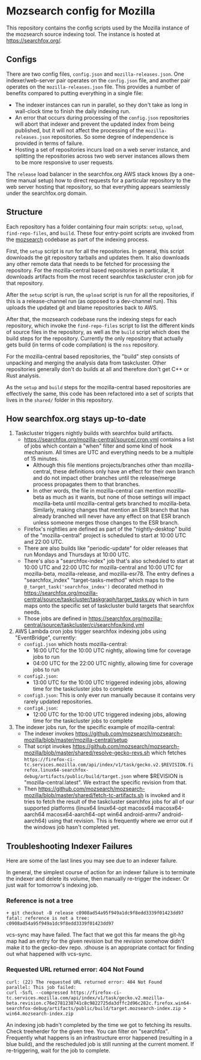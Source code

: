 # Mozsearch config for Mozilla

This repository contains the config scripts used by the Mozilla instance of
the mozsearch source indexing tool. The instance is hosted at
https://searchfox.org/.

## Configs

There are two config files, `config.json` and `mozilla-releases.json`. One
indexer/web-server pair operates on the `config.json` file, and another
pair operates on the `mozilla-releases.json` file. This provides a number
of benefits compared to putting everything in a single file:
- The indexer instances can run in parallel, so they don't take as long
  in wall-clock time to finish the daily indexing run.
- An error that occurs during processing of the `config.json` repositories
  will abort that indexer and prevent the updated index from being published,
  but it will not affect the processing of the `mozilla-releases.json`
  repositories. So some degree of independence is provided in terms of
  failure.
- Hosting a set of repositories incurs load on a web server instance, and
  splitting the repositories across two web server instances allows them
  to be more responsive to user requests.

The `release` load balancer in the searchfox.org AWS stack knows (by a
one-time manual setup) how to direct requests for a particular repository
to the web server hosting that repository, so that everything appears
seamlessly under the searchfox.org domain.

## Structure

Each repository has a folder containing four main scripts: `setup`, `upload`,
`find-repo-files`, and `build`. These four entry-point scripts are invoked from the
[mozsearch](https://github.com/mozsearch/mozsearch) codebase as part of the
indexing process.

First, the `setup` script is run for all the repositories. In general, this
script downloads the git repository tarballs and updates them. It also downloads
any other remote data that needs to be fetched for processing the repository.
For the mozilla-central based repositories in particular, it downloads artifacts
from the most recent searchfox taskcluster cron job for that repository.

After the `setup` script is run, the `upload` script is run for all the
repositories, if this is a release-channel run (as opposed to a dev-channel run).
This uploads the updated git and blame repositories back to AWS.

After that, the mozsearch codebase runs the indexing steps for each repository,
which invoke the `find-repo-files` script to list the different kinds of source
files in the repository, as well as the `build` script which does the
build steps for the repository. Currently the only repository that actually
gets build (in terms of code compilation) is the `nss` repository.

For the mozilla-central based repositories, the "build" step consists of
unpacking and merging the analysis data from taskcluster. Other repositories
generally don't do builds at all and therefore don't get C++ or Rust analysis.

As the `setup` and `build` steps for the mozilla-central based repositories
are effectively the same, this code has been refactored into a set of scripts
that lives in the `shared/` folder in this repository.

## How searchfox.org stays up-to-date

1. Taskcluster triggers nightly builds with searchfox build artifacts.
   - https://searchfox.org/mozilla-central/source/.cron.yml contains a list of
     jobs which contain a "when" filter and some kind of hook mechanism.  All
     times are UTC and everything needs to be a multiple of 15 minutes.
     - Although this file mentions projects/branches other than mozilla-central,
       these definitions only have an effect for their own branch and do not
       impact other branches until the release/merge process propagates them to
       that branches.
     - In other words, the file in mozilla-central can mention mozilla-beta as
       much as it wants, but none of those settings will impact mozilla-beta
       until mozilla-central gets branched to mozilla-beta. Similarly, making
       changes that mention an ESR branch that has already branched will never
       have any effect on that ESR branch unless someone merges those changes
       to the ESR branch.
   - Firefox's nightlies are defined as part of the "nightly-desktop" build
     of the "mozilla-central" project is scheduled to start at 10:00 UTC and
     22:00 UTC.
   - There are also builds like "periodic-update" for older releases that run
     Mondays and Thursdays at 10:00 UTC.
   - There's also a "searchfox-index" job that's also scheduled to start at
     10:00 UTC and 22:00 UTC for mozilla-central and 10:00 UTC for mozilla-beta,
     mozilla-release, and mozilla-esr78.  The entry
     defines a "searchfox_index" "target-tasks-method" which maps to the
     `@_target_task('searchfox_index')` decorated method in
     https://searchfox.org/mozilla-central/source/taskcluster/taskgraph/target_tasks.py
     which in turn maps onto the specific set of taskcluster build targets that
     searchfox needs.
   - Those jobs are defined in
     https://searchfox.org/mozilla-central/source/taskcluster/ci/searchfox/kind.yml
2. AWS Lambda cron jobs trigger searchfox indexing jobs using "EventBridge", currently:
   - `config1.json` which hosts mozilla-central:
     - 16:00 UTC for the 10:00 UTC nightly, allowing time for coverage jobs to run
     - 04:00 UTC for the 22:00 UTC nightly, allowing time for coverage jobs to run
   - `config2.json`:
     - 13:00 UTC for the 10:00 UTC triggered indexing jobs, allowing time for the taskcluster jobs to complete
   - `config3.json`: This is only ever run manually because it contains very rarely updated repositories.
   - `config4.json`:
     - 12:00 UTC for the 10:00 UTC triggered indexing jobs, allowing time for the taskcluster jobs to complete
3. The indexer jobs run, for the specific example of mozilla-central:
   - The indexer invokes https://github.com/mozsearch/mozsearch-mozilla/blob/master/mozilla-central/setup
   - That script invokes https://github.com/mozsearch/mozsearch-mozilla/blob/master/shared/resolve-gecko-revs.sh which fetches
     `https://firefox-ci-tc.services.mozilla.com/api/index/v1/task/gecko.v2.$REVISION.firefox.linux64-searchfox-debug/artifacts/public/build/target.json`
     where $REVISION is "mozilla-central.latest".  We extract the specific revision from that.
   - Then https://github.com/mozsearch/mozsearch-mozilla/blob/master/shared/fetch-tc-artifacts.sh
     is invoked and it tries to fetch the result of the taskcluster searchfox jobs
     for all of our supported platforms (linux64 linux64-opt macosx64 macosx64-aarch64 macosx64-aarch64-opt  win64 android-armv7 android-aarch64)
     using that revision.  This is frequently where we error out if the windows job
     hasn't completed yet.

## Troubleshooting Indexer Failures

Here are some of the last lines you may see due to an indexer failure.

In general, the simplest course of action for an indexer failure is to terminate
the indexer and delete its volume, then manually re-trigger the indexer.  Or
just wait for tomorrow's indexing job.

### Reference is not a tree

```
+ git checkout -B release c0908ad54a95f949a1dc9f8edd3339f01423dd97
fatal: reference is not a tree: c0908ad54a95f949a1dc9f8edd3339f01423dd97
```

vcs-sync may have failed.  The fact that we got this far means the git-hg map
had an entry for the given revision but the revision somehow didn't make it to
the gecko-dev repo.  :dhouse is an appropriate contact for finding out what
happened with vcs-sync.

### Requested URL returned error: 404 Not Found

```
curl: (22) The requested URL returned error: 404 Not Found
parallel: This job failed:
curl -SsfL --compressed https://firefox-ci-tc.services.mozilla.com/api/index/v1/task/gecko.v2.mozilla-beta.revision.c76e2781238741c8c9822725da3dffc2d96c282c.firefox.win64-searchfox-debug/artifacts/public/build/target.mozsearch-index.zip > win64.mozsearch-index.zip
```

An indexing job hadn't completed by the time we got to fetching its results.
Check treeherder for the given tree.  You can filter on "searchfox".  Frequently
what happens is an infrastructure error happened (resulting in a blue build),
and the rescheduled job is still running at the current moment.  If
re-triggering, wait for the job to complete.
